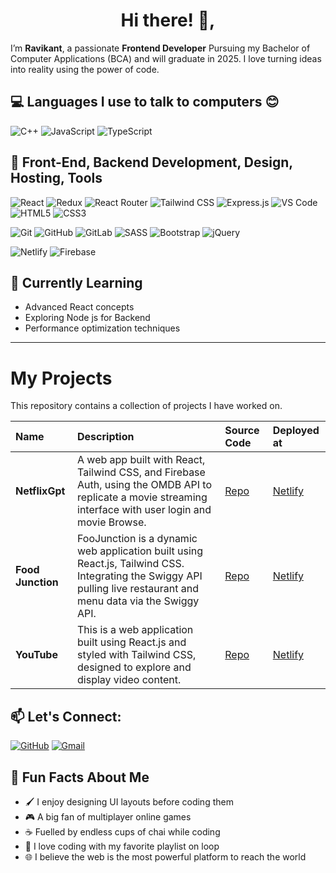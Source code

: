 <h1 align="center">Hi there! 👋,</h1>

 I’m **Ravikant**, a passionate **Frontend Developer** Pursuing my Bachelor of Computer Applications (BCA)  and will graduate in 2025. I love turning ideas into reality using the power of code.



## 💻 Languages I use to talk to computers 😊

![C++](https://img.shields.io/badge/C++-00599C?style=for-the-badge&logo=cplusplus&logoColor=white)
![JavaScript](https://img.shields.io/badge/JavaScript-F7DF1E?style=for-the-badge&logo=javascript&logoColor=black)
![TypeScript](https://img.shields.io/badge/TypeScript-3178C6?style=for-the-badge&logo=typescript&logoColor=white)


## 🚀 Front-End, Backend Development, Design, Hosting, Tools

![React](https://img.shields.io/badge/React-20232A?style=for-the-badge&logo=react&logoColor=61DAFB)
![Redux](https://img.shields.io/badge/Redux-593D88?style=for-the-badge&logo=redux&logoColor=white)
![React Router](https://img.shields.io/badge/React_Router-CA4245?style=for-the-badge&logo=react-router&logoColor=white)
![Tailwind CSS](https://img.shields.io/badge/Tailwind_CSS-38B2AC?style=for-the-badge&logo=tailwind-css&logoColor=white)
![Express.js](https://img.shields.io/badge/Express.js-000000?style=for-the-badge&logo=express&logoColor=white)
![VS Code](https://img.shields.io/badge/VS_Code-007ACC?style=for-the-badge&logo=visual-studio-code&logoColor=white)
![HTML5](https://img.shields.io/badge/HTML5-E34F26?style=for-the-badge&logo=html5&logoColor=white)
![CSS3](https://img.shields.io/badge/CSS3-1572B6?style=for-the-badge&logo=css3&logoColor=white)

![Git](https://img.shields.io/badge/Git-F05032?style=for-the-badge&logo=git&logoColor=white)
![GitHub](https://img.shields.io/badge/GitHub-181717?style=for-the-badge&logo=github&logoColor=white)
![GitLab](https://img.shields.io/badge/GitLab-FC6D26?style=for-the-badge&logo=gitlab&logoColor=white)
![SASS](https://img.shields.io/badge/SASS-CC6699?style=for-the-badge&logo=sass&logoColor=white)
![Bootstrap](https://img.shields.io/badge/Bootstrap-7952B3?style=for-the-badge&logo=bootstrap&logoColor=white)
![jQuery](https://img.shields.io/badge/jQuery-0769AD?style=for-the-badge&logo=jquery&logoColor=white)

![Netlify](https://img.shields.io/badge/Netlify-00C7B7?style=for-the-badge&logo=netlify&logoColor=white)
![Firebase](https://img.shields.io/badge/Firebase-FFCA28?style=for-the-badge&logo=firebase&logoColor=black)


## 🌱 Currently Learning
- Advanced React concepts
- Exploring Node js for Backend
- Performance optimization techniques

---

# My Projects

This repository contains a collection of projects I have worked on.

 
| Name                   | Description                                                                        | Source Code | Deployed at |
| :--------------------- | :---------------------------------------------------------------------------------- | :---------- | :---------- |
| **NetflixGpt** | A web app built with React, Tailwind CSS, and Firebase Auth, using the OMDB API to replicate a movie streaming interface with user login and movie Browse. | [Repo](https://github.com/ravikant-rao/netflixGpt)    | [Netlify](https://ntfxlive.netlify.app)  |
| **Food Junction** | FooJunction is a dynamic web application built using React.js, Tailwind CSS. Integrating the Swiggy API pulling live restaurant and menu data via the Swiggy API.                             | [Repo](https://github.com/ravikant-rao/foodJunction)    | [Netlify](https://fdlive.netlify.app/)  |
| **YouTube** | This is a web application built using React.js and styled with Tailwind CSS, designed to explore and display video content.                            | [Repo](https://github.com/ravikant-rao/youtubeHome)  | [Netlify](https://ythmlive.netlify.app/)  |



## 📫 Let's Connect:
[![GitHub](https://img.shields.io/badge/GitHub-181717?style=for-the-badge&logo=github&logoColor=white)](https://github.com/ravikant-rao)
[![Gmail](https://img.shields.io/badge/Gmail-D14836?style=for-the-badge&logo=gmail&logoColor=white)](mailto:ravikantkumar707978@gmail.com)


## 🤹 Fun Facts About Me
- 🖌️ I enjoy designing UI layouts before coding them
- 🎮 A big fan of multiplayer online games
- ☕ Fuelled by endless cups of chai while coding
- 🎵 I love coding with my favorite playlist on loop
- 🌐 I believe the web is the most powerful platform to reach the world


